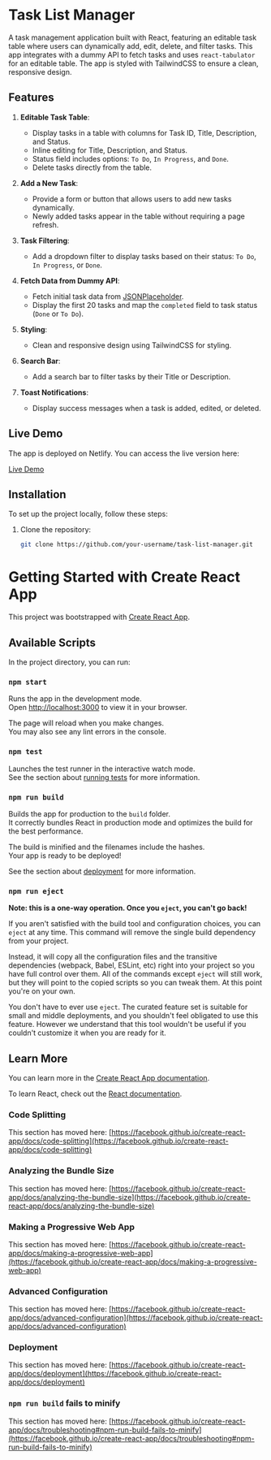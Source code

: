 # Task List Manager

A task management application built with React, featuring an editable task table where users can dynamically add, edit, delete, and filter tasks. This app integrates with a dummy API to fetch tasks and uses `react-tabulator` for an editable table. The app is styled with TailwindCSS to ensure a clean, responsive design.

## Features

1. **Editable Task Table**:
   - Display tasks in a table with columns for Task ID, Title, Description, and Status.
   - Inline editing for Title, Description, and Status.
   - Status field includes options: `To Do`, `In Progress`, and `Done`.
   - Delete tasks directly from the table.

2. **Add a New Task**:
   - Provide a form or button that allows users to add new tasks dynamically.
   - Newly added tasks appear in the table without requiring a page refresh.

3. **Task Filtering**:
   - Add a dropdown filter to display tasks based on their status: `To Do`, `In Progress`, or `Done`.

4. **Fetch Data from Dummy API**:
   - Fetch initial task data from [JSONPlaceholder](https://jsonplaceholder.typicode.com/todos).
   - Display the first 20 tasks and map the `completed` field to task status (`Done` or `To Do`).

5. **Styling**:
   - Clean and responsive design using TailwindCSS for styling.

6. **Search Bar**:
   - Add a search bar to filter tasks by their Title or Description.

7. **Toast Notifications**:
   - Display success messages when a task is added, edited, or deleted.

## Live Demo

The app is deployed on Netlify. You can access the live version here:

[Live Demo](https://keen-truffle-628fb7.netlify.app)

## Installation

To set up the project locally, follow these steps:

1. Clone the repository:
   ```bash
   git clone https://github.com/your-username/task-list-manager.git


# Getting Started with Create React App

This project was bootstrapped with [Create React App](https://github.com/facebook/create-react-app).

## Available Scripts

In the project directory, you can run:

### `npm start`

Runs the app in the development mode.\
Open [http://localhost:3000](http://localhost:3000) to view it in your browser.

The page will reload when you make changes.\
You may also see any lint errors in the console.

### `npm test`

Launches the test runner in the interactive watch mode.\
See the section about [running tests](https://facebook.github.io/create-react-app/docs/running-tests) for more information.

### `npm run build`

Builds the app for production to the `build` folder.\
It correctly bundles React in production mode and optimizes the build for the best performance.

The build is minified and the filenames include the hashes.\
Your app is ready to be deployed!

See the section about [deployment](https://facebook.github.io/create-react-app/docs/deployment) for more information.

### `npm run eject`

**Note: this is a one-way operation. Once you `eject`, you can't go back!**

If you aren't satisfied with the build tool and configuration choices, you can `eject` at any time. This command will remove the single build dependency from your project.

Instead, it will copy all the configuration files and the transitive dependencies (webpack, Babel, ESLint, etc) right into your project so you have full control over them. All of the commands except `eject` will still work, but they will point to the copied scripts so you can tweak them. At this point you're on your own.

You don't have to ever use `eject`. The curated feature set is suitable for small and middle deployments, and you shouldn't feel obligated to use this feature. However we understand that this tool wouldn't be useful if you couldn't customize it when you are ready for it.

## Learn More

You can learn more in the [Create React App documentation](https://facebook.github.io/create-react-app/docs/getting-started).

To learn React, check out the [React documentation](https://reactjs.org/).

### Code Splitting

This section has moved here: [https://facebook.github.io/create-react-app/docs/code-splitting](https://facebook.github.io/create-react-app/docs/code-splitting)

### Analyzing the Bundle Size

This section has moved here: [https://facebook.github.io/create-react-app/docs/analyzing-the-bundle-size](https://facebook.github.io/create-react-app/docs/analyzing-the-bundle-size)

### Making a Progressive Web App

This section has moved here: [https://facebook.github.io/create-react-app/docs/making-a-progressive-web-app](https://facebook.github.io/create-react-app/docs/making-a-progressive-web-app)

### Advanced Configuration

This section has moved here: [https://facebook.github.io/create-react-app/docs/advanced-configuration](https://facebook.github.io/create-react-app/docs/advanced-configuration)

### Deployment

This section has moved here: [https://facebook.github.io/create-react-app/docs/deployment](https://facebook.github.io/create-react-app/docs/deployment)

### `npm run build` fails to minify

This section has moved here: [https://facebook.github.io/create-react-app/docs/troubleshooting#npm-run-build-fails-to-minify](https://facebook.github.io/create-react-app/docs/troubleshooting#npm-run-build-fails-to-minify)
